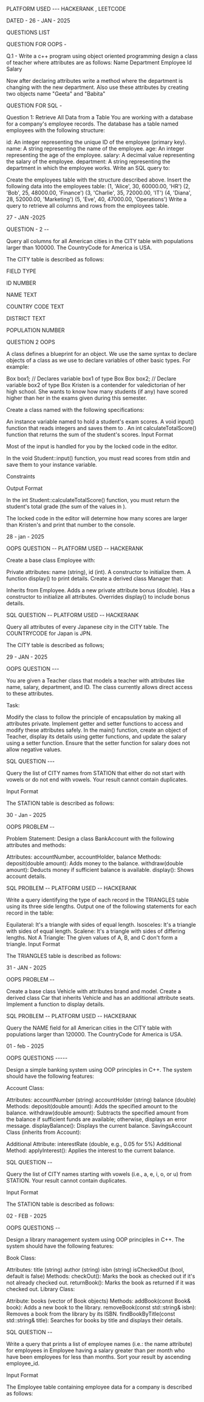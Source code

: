 PLATFORM USED --- HACKERANK , LEETCODE

DATED - 26 - JAN - 2025 

QUESTIONS LIST 

QUESTION FOR OOPS - 

Q.1 - Write a c++ program using object oriented programming design a class of teacher where attributes are as follows:
Name
Department
Employee Id
Salary

Now after declaring attributes write a method where the department is changing with the new department. 
Also use these attributes by creating two objects name "Geeta" and "Babita"


QUESTION FOR SQL - 

Question 1: Retrieve All Data from a Table
You are working with a database for a company's employee records. The database has a table named employees with the following structure:

id: An integer representing the unique ID of the employee (primary key).
name: A string representing the name of the employee.
age: An integer representing the age of the employee.
salary: A decimal value representing the salary of the employee.
department: A string representing the department in which the employee works.
Write an SQL query to:

Create the employees table with the structure described above.
Insert the following data into the employees table:
(1, 'Alice', 30, 60000.00, 'HR')
(2, 'Bob', 25, 48000.00, 'Finance')
(3, 'Charlie', 35, 72000.00, 'IT')
(4, 'Diana', 28, 52000.00, 'Marketing')
(5, 'Eve', 40, 47000.00, 'Operations')
Write a query to retrieve all columns and rows from the employees table.




27 - JAN -2025 


QUESTION - 2 -- 

Query all columns for all American cities in the CITY table with populations larger than 100000. The CountryCode for America is USA.

The CITY table is described as follows:

FIELD           TYPE

ID              NUMBER

NAME            TEXT

COUNTRY CODE    TEXT

DISTRICT        TEXT

POPULATION      NUMBER







QUESTION  2 OOPS 


A class defines a blueprint for an object. We use the same syntax to declare objects of a class as we use to declare variables of other basic types. For example:

Box box1;          // Declares variable box1 of type Box
Box box2;          // Declare variable box2 of type Box
Kristen is a contender for valedictorian of her high school. She wants to know how many students (if any) have scored higher than her in the  exams given during this semester.

Create a class named  with the following specifications:

An instance variable named  to hold a student's  exam scores.
A void input() function that reads  integers and saves them to .
An int calculateTotalScore() function that returns the sum of the student's scores.
Input Format

Most of the input is handled for you by the locked code in the editor.

In the void Student::input() function, you must read  scores from stdin and save them to your  instance variable.

Constraints


Output Format

In the int Student::calculateTotalScore() function, you must return the student's total grade (the sum of the values in ).

The locked code in the editor will determine how many scores are larger than Kristen's and print that number to the console.





28 - jan - 2025


OOPS QUESTION -- PLATFORM USED -- HACKERANK


Create a base class Employee with:

Private attributes: name (string), id (int).
A constructor to initialize them.
A function display() to print details.
Create a derived class Manager that:

Inherits from Employee.
Adds a new private attribute bonus (double).
Has a constructor to initialize all attributes.
Overrides display() to include bonus details.

SQL QUESTION -- PLATFORM USED -- HACKERANK

Query all attributes of every Japanese city in the CITY table. The COUNTRYCODE for Japan is JPN.

The CITY table is described as follows;


29 - JAN - 2025 

OOPS QUESTION --- 


You are given a Teacher class that models a teacher with attributes like name, salary, department, and ID. The class currently allows direct access to these attributes.

Task:

Modify the class to follow the principle of encapsulation by making all attributes private.
Implement getter and setter functions to access and modify these attributes safely.
In the main() function, create an object of Teacher, display its details using getter functions, and update the salary using a setter function.
Ensure that the setter function for salary does not allow negative values.


SQL QUESTION ---


Query the list of CITY names from STATION that either do not start with vowels or do not end with vowels. Your result cannot contain duplicates.

Input Format

The STATION table is described as follows:



30 - Jan - 2025 

OOPS PROBLEM -- 


Problem Statement:
Design a class BankAccount with the following attributes and methods:

Attributes: accountNumber, accountHolder, balance
Methods:
deposit(double amount): Adds money to the balance.
withdraw(double amount): Deducts money if sufficient balance is available.
display(): Shows account details.



SQL PROBLEM -- PLATFORM USED -- HACKERANK


Write a query identifying the type of each record in the TRIANGLES table using its three side lengths. Output one of the following statements for each record in the table:

Equilateral: It's a triangle with  sides of equal length.
Isosceles: It's a triangle with  sides of equal length.
Scalene: It's a triangle with  sides of differing lengths.
Not A Triangle: The given values of A, B, and C don't form a triangle.
Input Format

The TRIANGLES table is described as follows:



31 - JAN - 2025 


OOPS PROBLEM -- 

Create a base class Vehicle with attributes brand and model. Create a derived class Car that inherits Vehicle and has an additional attribute seats. Implement a function to display details.



SQL PROBLEM -- PLATFORM USED -- HACKERANK

Query the NAME field for all American cities in the CITY table with populations larger than 120000. The CountryCode for America is USA.


01 - feb - 2025

OOPS QUESTIONS -----

Design a simple banking system using OOP principles in C++. The system should have the following features:

Account Class:

Attributes: accountNumber (string) accountHolder (string) balance (double) Methods: deposit(double amount): Adds the specified amount to the balance. withdraw(double amount): Subtracts the specified amount from the balance if sufficient funds are available; otherwise, displays an error message. displayBalance(): Displays the current balance. SavingsAccount Class (inherits from Account):

Additional Attribute: interestRate (double, e.g., 0.05 for 5%) Additional Method: applyInterest(): Applies the interest to the current balance.

SQL QUESTION --

Query the list of CITY names starting with vowels (i.e., a, e, i, o, or u) from STATION. Your result cannot contain duplicates.

Input Format

The STATION table is described as follows:

02 - FEB - 2025

OOPS QUESTIONS --

Design a library management system using OOP principles in C++. The system should have the following features:

Book Class:

Attributes: title (string) author (string) isbn (string) isCheckedOut (bool, default is false) Methods: checkOut(): Marks the book as checked out if it's not already checked out. returnBook(): Marks the book as returned if it was checked out. Library Class:

Attribute: books (vector of Book objects) Methods: addBook(const Book& book): Adds a new book to the library. removeBook(const std::string& isbn): Removes a book from the library by its ISBN. findBookByTitle(const std::string& title): Searches for books by title and displays their details.

SQL QUESTION --

Write a query that prints a list of employee names (i.e.: the name attribute) for employees in Employee having a salary greater than per month who have been employees for less than months. Sort your result by ascending employee_id.

Input Format

The Employee table containing employee data for a company is described as follows:
